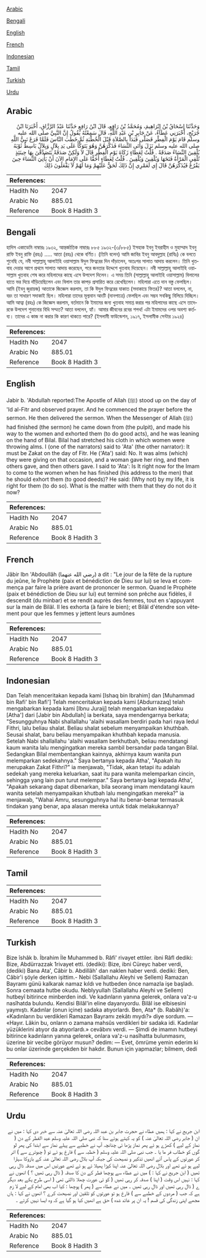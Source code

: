 [Arabic](#arabic)

[Bengali](#bengali)

[English](#english)

[French](#french)

[Indonesian](#indonesian)

[Tamil](#tamil)

[Turkish](#turkish)

[Urdu](#urdu)

## Arabic


<div dir="rtl" lang="ar" style={{fontSize:'larger',backgroundColor:'#f8f9fa',padding:20}}>
وَحَدَّثَنَا إِسْحَاقُ بْنُ إِبْرَاهِيمَ، وَمُحَمَّدُ بْنُ رَافِعٍ، قَالَ ابْنُ رَافِعٍ حَدَّثَنَا عَبْدُ الرَّزَّاقِ، أَخْبَرَنَا ابْنُ جُرَيْجٍ، أَخْبَرَنِي عَطَاءٌ، عَنْ جَابِرِ بْنِ عَبْدِ اللَّهِ، قَالَ سَمِعْتُهُ يَقُولُ إِنَّ النَّبِيَّ صلى الله عليه وسلم قَامَ يَوْمَ الْفِطْرِ فَصَلَّى فَبَدَأَ بِالصَّلاَةِ قَبْلَ الْخُطْبَةِ ثُمَّ خَطَبَ النَّاسَ فَلَمَّا فَرَغَ نَبِيُّ اللَّهِ صلى الله عليه وسلم نَزَلَ وَأَتَى النِّسَاءَ فَذَكَّرَهُنَّ وَهُوَ يَتَوَكَّأُ عَلَى يَدِ بِلاَلٍ وَبِلاَلٌ بَاسِطٌ ثَوْبَهُ يُلْقِينَ النِّسَاءُ صَدَقَةً ‏.‏ قُلْتُ لِعَطَاءٍ زَكَاةَ يَوْمِ الْفِطْرِ قَالَ لاَ وَلَكِنْ صَدَقَةً يَتَصَدَّقْنَ بِهَا حِينَئِذٍ تُلْقِي الْمَرْأَةُ فَتَخَهَا وَيُلْقِينَ وَيُلْقِينَ ‏.‏ قُلْتُ لِعَطَاءٍ أَحَقًّا عَلَى الإِمَامِ الآنَ أَنْ يَأْتِيَ النِّسَاءَ حِينَ يَفْرُغُ فَيُذَكِّرَهُنَّ قَالَ إِي لَعَمْرِي إِنَّ ذَلِكَ لَحَقٌّ عَلَيْهِمْ وَمَا لَهُمْ لاَ يَفْعَلُونَ ذَلِكَ
</div>
<div style={{backgroundColor:'#f8f9fa',padding:20, marginBottom: 10}}><table> <thead> <tr> <th>References:</th> <th></th> </tr> </thead> <tbody><tr><td>Hadith No</td><td>2047</td></tr><tr><td>Arabic No</td><td>885.01</td></tr><tr><td>Reference</td><td>Book 8 Hadith 3</td></tr></tbody></table></div>

## Bengali


<div dir="ltr" lang="bn" style={{fontSize:'larger',backgroundColor:'#f8f9fa',padding:20}}>
হাদিস একাডেমি নাম্বারঃ ১৯৩২, আন্তর্জাতিক নাম্বারঃ ৮৮৫ ১৯৩২-(৩/৮৮৫) ইসহাক ইবনু ইবরাহীম ও মুহাম্মাদ ইবনু রাফি ইবনু রাফি (রহঃ) ..... আতা (রহঃ) থেকে বর্ণিত। (তিনি বলেন) আমি জাবির ইবনু আবদুল্লাহ (রাযিঃ) কে বলতে শুনেছি যে, নবী সাল্লাল্লাহু আলাইহি ওয়াসাল্লাম ঈদুল ফিত্বরের দিন দাঁড়ালেন, অতঃপর সালাত আদায় করলেন। তিনি খুতবাহ দেয়ার আগে প্রথমে সালাত আদায় করেছেন, পরে জনতার উদ্দেশে খুতবাহ দিয়েছেন। নবী সাল্লাল্লাহু আলাইহি ওয়াসাল্লাম খুতবাহ শেষ করে মহিলাদের কাছে এসে উপদেশ দিলেন। এ সময় তিনি (সাল্লাল্লাহু আলাইহি ওয়াসাল্লাম) বিলালের হাতে ভর দিয়ে দাঁড়িয়েছিলেন এবং বিলাল তার কাপড় প্রসারিত করে রেখেছিলেন। মহিলারা এতে দান বস্তু ফেলছিল। আমি (ইবনু জুরায়জ) আতাকে জিজ্ঞেস করলাম, তা কি ঈদুল ফিত্বরের যাকাত (সদাকায়ে ফিতর)? আতা বললেন, না, বরং তা সাধারণ সদাকাই ছিল। মহিলারা তাদের মূল্যবান আংটি (দানপাত্রে) ফেলছিল এবং সম্ভব সবকিছু বিলিয়ে দিচ্ছিল। আমি আত্বা (রহঃ) কে জিজ্ঞেস করলাম, বর্তমানে কি ইমামের জন্য খুতবাহ সমাপ্ত করার পর মহিলাদের কাছে এসে তাদেরকে উপদেশ শুনানোর বিধি সম্মত? আতা বললেন, হ্যাঁ। আমার জীবনের রবের শপথ! এটা ইমামদের ওপর অবশ্য কর্তব্য। তাদের এ কাজ না করার কি কারণ থাকতে পারে? (ইসলামী ফাউন্ডেশন, ১৯১৭, ইসলামীক সেন্টার ১৯২৪)
</div>
<div style={{backgroundColor:'#f8f9fa',padding:20, marginBottom: 10}}><table> <thead> <tr> <th>References:</th> <th></th> </tr> </thead> <tbody><tr><td>Hadith No</td><td>2047</td></tr><tr><td>Arabic No</td><td>885.01</td></tr><tr><td>Reference</td><td>Book 8 Hadith 3</td></tr></tbody></table></div>

## English


<div dir="ltr" lang="en" style={{fontSize:'larger',backgroundColor:'#f8f9fa',padding:20}}>
Jabir b. 'Abdullah reported:The Apostle of Allah (ﷺ) stood up on the day of 'Id al-Fitr and observed prayer. And he commenced the prayer before the sermon. He then delivered the sermon. When the Messenger of Allah (ﷺ) had finished (the sermon) he came down from (the pulpit), and made his way to the women and exhorted them (to do good acts), and he was leaning on the hand of Bilal. Bilal had stretched his cloth in which women were throwing alms. I (one of the narrators) said to 'Ata' (the other narrator): It must be Zakat on the day of Fitr. He ('Ata') said: No. It was alms (which) they were giving on that occasion, and a woman gave her ring, and then others gave, and then others gave. I said to 'Ata': Is It right now for the Imam to come to the women when he has finished (his address to the men) that he should exhort them (to good deeds)? He said: (Why not) by my life, it is right for them (to do so). What is the matter with them that they do not do it now?
</div>
<div style={{backgroundColor:'#f8f9fa',padding:20, marginBottom: 10}}><table> <thead> <tr> <th>References:</th> <th></th> </tr> </thead> <tbody><tr><td>Hadith No</td><td>2047</td></tr><tr><td>Arabic No</td><td>885.01</td></tr><tr><td>Reference</td><td>Book 8 Hadith 3</td></tr></tbody></table></div>

## French


<div dir="ltr" lang="fr" style={{fontSize:'larger',backgroundColor:'#f8f9fa',padding:20}}>
Jâbir Ibn 'Abdoullâh (رضي الله عنهما) a dit : "Le jour de la fête de la rupture du jeûne, le Prophète (paix et bénédiction de Dieu sur lui) se leva et commença par faire la prière avant de prononcer le sermon. Quand le Prophète (paix et bénédiction de Dieu sur lui) eut terminé son prêche aux fidèles, il descendit (du minbar) et se rendit auprès des femmes, tout en s'appuyant sur la main de Bilâl. Il les exhorta (à faire le bien); et Bilâl d'étendre son vêtement pour que les femmes y jettent leurs aumônes
</div>
<div style={{backgroundColor:'#f8f9fa',padding:20, marginBottom: 10}}><table> <thead> <tr> <th>References:</th> <th></th> </tr> </thead> <tbody><tr><td>Hadith No</td><td>2047</td></tr><tr><td>Arabic No</td><td>885.01</td></tr><tr><td>Reference</td><td>Book 8 Hadith 3</td></tr></tbody></table></div>

## Indonesian


<div dir="ltr" lang="id" style={{fontSize:'larger',backgroundColor:'#f8f9fa',padding:20}}>
Dan Telah menceritakan kepada kami [Ishaq bin Ibrahim] dan [Muhammad bin Rafi' bin Rafi'] Telah menceritakan kepada kami [Abdurrazaq] telah mengabarkan kepada kami [Ibnu Juraij] telah mengabarkan kepadaku [Atha'] dari [Jabir bin Abdullah] ia berkata, saya mendengarnya berkata; "Sesungguhnya Nabi shallallahu 'alaihi wasallam berdiri pada hari raya Iedul Fithri, lalu beliau shalat. Beliau shalat sebelum menyampaikan khuthbah. Seusai shalat, baru beliau menyampaikan khuthbah kepada manusia. Setelah Nabi shallallahu 'alaihi wasallam berkhutbah, beliau mendatangi kaum wanita lalu mengingatkan mereka sambil bersandar pada tangan Bilal. Sedangkan Bilal membentangkan kainnya, akhirnya kaum wanita pun melemparkan sedekahnya." Saya bertanya kepada Atha', "Apakah itu merupakan Zakat Fithri?" ia menjawab, "Tidak, akan tetapi itu adalah sedekah yang mereka keluarkan, saat itu para wanita melemparkan cincin, sehingga yang lain pun turut melempar." Saya bertanya lagi kepada Atha', "Apakah sekarang dapat dibenarkan, bila seorang imam mendatangi kaum wanita setelah menyampaikan khutbah lalu mengingatkan mereka?" ia menjawab, "Wahai Amru, sesungguhnya hal itu benar-benar termasuk tindakan yang benar, apa alasan mereka untuk tidak melakukannya?
</div>
<div style={{backgroundColor:'#f8f9fa',padding:20, marginBottom: 10}}><table> <thead> <tr> <th>References:</th> <th></th> </tr> </thead> <tbody><tr><td>Hadith No</td><td>2047</td></tr><tr><td>Arabic No</td><td>885.01</td></tr><tr><td>Reference</td><td>Book 8 Hadith 3</td></tr></tbody></table></div>

## Tamil


<div dir="ltr" lang="ta" style={{fontSize:'larger',backgroundColor:'#f8f9fa',padding:20}}>

</div>
<div style={{backgroundColor:'#f8f9fa',padding:20, marginBottom: 10}}><table> <thead> <tr> <th>References:</th> <th></th> </tr> </thead> <tbody><tr><td>Hadith No</td><td>2047</td></tr><tr><td>Arabic No</td><td>885.01</td></tr><tr><td>Reference</td><td>Book 8 Hadith 3</td></tr></tbody></table></div>

## Turkish


<div dir="ltr" lang="tr" style={{fontSize:'larger',backgroundColor:'#f8f9fa',padding:20}}>
Bize îshâk b. İbrahim İle Muhammed b. Râfi' rivayet ettiler. ibni Râfl dediki: Bize, Abdürrazzak 1rivayet etti. (dediki): Bize, ibni Cüreyc haber verdi, (dediki) Bana Ata', Câbir b. Abdillâh' dan naklen haber verdi. dediki: Ben, Câbir'i şöyle derken işittim.- Nebi (Sallallahu Aleyhi ve Sellem) Ramazan Bayramı günü kalkarak namaz kıldı ve hutbeden önce namazla işe başladı. Sonra cemaata hutbe okudu. Neblyyullah (Sallallahu Aleyhi ve Sellem) hutbeyî bitirince minberden indi. Ve kadınların yanına gelerek, onlara va'z-u nasîhatda bulundu. Kendisi Bilâl'in eline dayanıyordu. Bilâl ise elbisesini yaymıştı. Kadınlar (onun içine) sadaka atıyorlardı. Ben, Ata* (b. Rabâh)'a: «Kadınların bu verdikleri Ramazan Bayramı zekâtı mıydı?» diye sordum. — «Hayır. Lâkin bu, onların o zamana mahsûs verdikleri bir sadaka idi. Kadınlar yüzüklerini atıyor da atıyorlardı.» cevâbını verdi. — Şimdi de imamın hutbeyi bitirince kadınların yanına gelerek, onlara va'z-u nasîhatta bulunmasını, üzerine bir vecibe görüyor musun? dedim: — Evet, ömrüme yemin ederim ki bu onlar üzerinde gerçekden bir hakdır. Bunun için yapmazlar; bilmem, dedi
</div>
<div style={{backgroundColor:'#f8f9fa',padding:20, marginBottom: 10}}><table> <thead> <tr> <th>References:</th> <th></th> </tr> </thead> <tbody><tr><td>Hadith No</td><td>2047</td></tr><tr><td>Arabic No</td><td>885.01</td></tr><tr><td>Reference</td><td>Book 8 Hadith 3</td></tr></tbody></table></div>

## Urdu


<div dir="rtl" lang="ur" style={{fontSize:'larger',backgroundColor:'#f8f9fa',padding:20}}>
ابن جریج نے کہا : ہمیں عطاء نے حجرت جابر بن عبد اللہ رضی اللہ تعالیٰ عنہ سے خبر دی کہا : میں نے ان ( جابر رضی اللہ تعالیٰ عنہ ) کو یہ کہتے ہوئے سنا کہ نبی صلی اللہ علیہ وسلم عید الفطر کے دن ( نماز کے لیے ) کھڑے ہو ئے پھر نماز پڑھا ئی چنانچہ آپ نے خطبے سے پہلے نماز سے ابتدا کی پھر لو گوں کو خطاب فر ما یا ۔ جب نبی صلی اللہ علیہ وسلم ( خطبہ سے ) فارغ ہو ئے تو ( چبوترے سے ) اتر کر عورتوں کے پاس آئے انھیں تذکیر و نصیحت کی جبکہ آپ بلال رضی اللہ تعالیٰ عنہ کے بازوکا سہارا لیے ہو ئے تھے اور بلال رضی اللہ تعالیٰ عنہ اپنا کپڑا پھیلا ئے ہو ئے تھے عورتیں اس میں صدقہ ڈال رہی تھیں ( ابن جریج نے کہا : ) میں نے عطاء سے پوچھا فطر کے دن کا صدقہ ( ڈال رہی تھیں ؟ ) انھوں نے کہا : نہیں اس وقت ( اپنا ) صدقہ کر رہی تھیں ( کو ئی عورت چھلا ڈالتی تھی ( اسی طرح یکے بعد دیگر ے ( ڈال رہی تھیں اور ڈال رہی تھیں ۔ میں نے عطاء سے ( پھر ) پوچھا : کیا اب بھی امام کے لیے لا زم ہے کہ جب ( مردوں کے خطبے سے ) فارغ ہو تو عورتوں کو تلقین اور نصیحت کرے ؟ انھوں نے کہا : ہاں مجھے اپنی زندگی کی قسم ! یہ ان پر عائد شدہ ) حق ہے انھیں کیا ہو گیا ہے کہ وہ ایسا نہیں کرتے ۔
</div>
<div style={{backgroundColor:'#f8f9fa',padding:20, marginBottom: 10}}><table> <thead> <tr> <th>References:</th> <th></th> </tr> </thead> <tbody><tr><td>Hadith No</td><td>2047</td></tr><tr><td>Arabic No</td><td>885.01</td></tr><tr><td>Reference</td><td>Book 8 Hadith 3</td></tr></tbody></table></div>